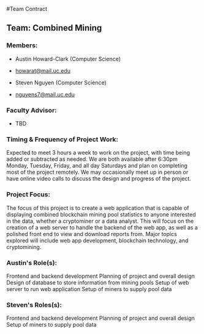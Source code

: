 #Team Contract
## Team: Combined Mining 
### Members:
* Austin Howard-Clark (Computer Science)
* howarat@mail.uc.edu

* Steven Nguyen (Computer Science)
* nguyens7@mail.uc.edu

### Faculty Advisor:
* TBD

### Timing & Frequency of Project Work:
Expected to meet 3 hours a week to work on the project, with time being added or subtracted as needed. We are both available after 6:30pm Monday, Tuesday, Friday, and all day Saturdays and plan on completing most of the project remotely. We may occasionally meet up in person or have online video calls to discuss the design and progress of the project.

### Project Focus:
The focus of this project is to create a web application that is capable of displaying combined blockchain mining pool statistics to anyone interested in the data, whether a cryptominer or a data analyst. This will focus on the creation of a web server to handle the backend of the web app, as well as a polished front end to view and download reports from. Major topics explored will include web app development, blockchain technology, and cryptomining.

### Austin's Role(s):
Frontend and backend development
Planning of project and overall design
Design of database to store information from mining pools
Setup of web server to run web application
Setup of miners to supply pool data 

### Steven's Roles(s):
Frontend and backend development
Planning of project and overall design
Setup of miners to supply pool data 




